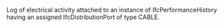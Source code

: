 ﻿Log of electrical activity attached to an instance of IfcPerformanceHistory having an assigned IfcDistributionPort of type CABLE.